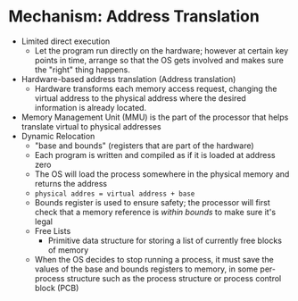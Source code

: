 # Mechanism: Address Translation

- Limited direct execution
  - Let the program run directly on the hardware; however at certain key points in time, arrange so that the OS gets involved and makes sure the "right" thing happens.
- Hardware-based address translation (Address translation)
  - Hardware transforms each memory access request, changing the virtual address to the physical address where the desired information is already located.
- Memory Management Unit (MMU) is the part of the processor that helps translate virtual to physical addresses
- Dynamic Relocation
  - "base and bounds" (registers that are part of the hardware)
  - Each program is written and compiled as if it is loaded at address zero
  - The OS will load the process somewhere in the physical memory and returns the address
  - `physical addres = virtual address + base`
  - Bounds register is used to ensure safety; the processor will first check that a memory reference is *within bounds* to make sure it's legal
  - Free Lists
    - Primitive data structure for storing a list of currently free blocks of memory
  - When the OS decides to stop running a process, it must save the values of the base and bounds registers to memory, in some per-process structure such as the process structure or process control block (PCB) 
